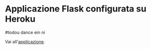 # Applicazione Flask configurata su Heroku #
#todou dance ein ni

Vai all'[applicazione](https://mysterious-meadow-99534.herokuapp.com/).
